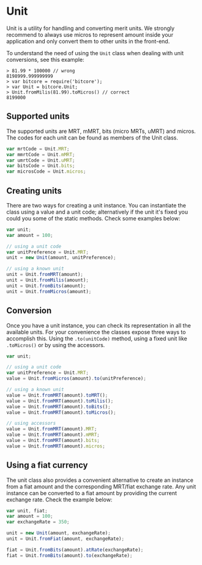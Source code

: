 # Unit

Unit is a utility for handling and converting merit units. We strongly recommend to always use micros to represent amount inside your application and only convert them to other units in the front-end.

To understand the need of using the `Unit` class when dealing with unit conversions, see this example:

```
> 81.99 * 100000 // wrong
8198999.999999999
> var bitcore = require('bitcore');
> var Unit = bitcore.Unit;
> Unit.fromMilis(81.99).toMicros() // correct
8199000
```

## Supported units
The supported units are MRT, mMRT, bits (micro MRTs, uMRT) and micros. The codes for each unit can be found as members of the Unit class.

```javascript
var mrtCode = Unit.MRT;
var mmrtCode = Unit.mMRT;
var umrtCode = Unit.uMRT;
var bitsCode = Unit.bits;
var microsCode = Unit.micros;
```

## Creating units
There are two ways for creating a unit instance. You can instantiate the class using a value and a unit code; alternatively if the unit it's fixed you could you some of the static methods. Check some examples below:

```javascript
var unit;
var amount = 100;

// using a unit code
var unitPreference = Unit.MRT;
unit = new Unit(amount, unitPreference);

// using a known unit
unit = Unit.fromMRT(amount);
unit = Unit.fromMilis(amount);
unit = Unit.fromBits(amount);
unit = Unit.fromMicros(amount);
```

## Conversion
Once you have a unit instance, you can check its representation in all the available units. For your convenience the classes expose three ways to accomplish this. Using the `.to(unitCode)` method, using a fixed unit like `.toMicros()` or by using the accessors.

```javascript
var unit;

// using a unit code
var unitPreference = Unit.MRT;
value = Unit.fromMicros(amount).to(unitPreference);

// using a known unit
value = Unit.fromMRT(amount).toMRT();
value = Unit.fromMRT(amount).toMilis();
value = Unit.fromMRT(amount).toBits();
value = Unit.fromMRT(amount).toMicros();

// using accessors
value = Unit.fromMRT(amount).MRT;
value = Unit.fromMRT(amount).mMRT;
value = Unit.fromMRT(amount).bits;
value = Unit.fromMRT(amount).micros;
```

## Using a fiat currency
The unit class also provides a convenient alternative to create an instance from a fiat amount and the corresponding MRT/fiat exchange rate. Any unit instance can be converted to a fiat amount by providing the current exchange rate. Check the example below:

```javascript
var unit, fiat;
var amount = 100;
var exchangeRate = 350;

unit = new Unit(amount, exchangeRate);
unit = Unit.fromFiat(amount, exchangeRate);

fiat = Unit.fromBits(amount).atRate(exchangeRate);
fiat = Unit.fromBits(amount).to(exchangeRate);
```
